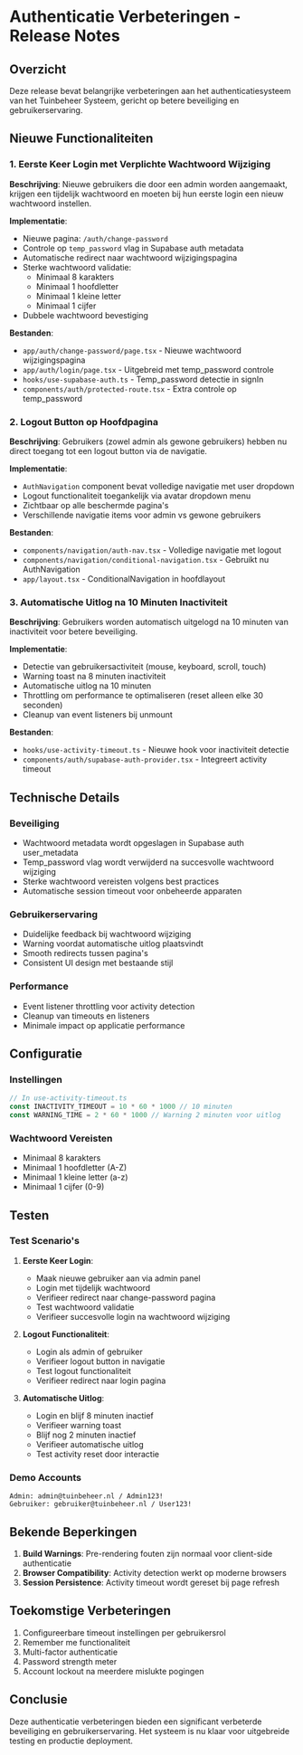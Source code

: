 # Authenticatie Verbeteringen - Release Notes

## Overzicht
Deze release bevat belangrijke verbeteringen aan het authenticatiesysteem van het Tuinbeheer Systeem, gericht op betere beveiliging en gebruikerservaring.

## Nieuwe Functionaliteiten

### 1. Eerste Keer Login met Verplichte Wachtwoord Wijziging

**Beschrijving**: Nieuwe gebruikers die door een admin worden aangemaakt, krijgen een tijdelijk wachtwoord en moeten bij hun eerste login een nieuw wachtwoord instellen.

**Implementatie**:
- Nieuwe pagina: `/auth/change-password`
- Controle op `temp_password` vlag in Supabase auth metadata
- Automatische redirect naar wachtwoord wijzigingspagina
- Sterke wachtwoord validatie:
  - Minimaal 8 karakters
  - Minimaal 1 hoofdletter
  - Minimaal 1 kleine letter  
  - Minimaal 1 cijfer
- Dubbele wachtwoord bevestiging

**Bestanden**:
- `app/auth/change-password/page.tsx` - Nieuwe wachtwoord wijzigingspagina
- `app/auth/login/page.tsx` - Uitgebreid met temp_password controle
- `hooks/use-supabase-auth.ts` - Temp_password detectie in signIn
- `components/auth/protected-route.tsx` - Extra controle op temp_password

### 2. Logout Button op Hoofdpagina

**Beschrijving**: Gebruikers (zowel admin als gewone gebruikers) hebben nu direct toegang tot een logout button via de navigatie.

**Implementatie**:
- `AuthNavigation` component bevat volledige navigatie met user dropdown
- Logout functionaliteit toegankelijk via avatar dropdown menu
- Zichtbaar op alle beschermde pagina's
- Verschillende navigatie items voor admin vs gewone gebruikers

**Bestanden**:
- `components/navigation/auth-nav.tsx` - Volledige navigatie met logout
- `components/navigation/conditional-navigation.tsx` - Gebruikt nu AuthNavigation
- `app/layout.tsx` - ConditionalNavigation in hoofdlayout

### 3. Automatische Uitlog na 10 Minuten Inactiviteit

**Beschrijving**: Gebruikers worden automatisch uitgelogd na 10 minuten van inactiviteit voor betere beveiliging.

**Implementatie**:
- Detectie van gebruikersactiviteit (mouse, keyboard, scroll, touch)
- Warning toast na 8 minuten inactiviteit
- Automatische uitlog na 10 minuten
- Throttling om performance te optimaliseren (reset alleen elke 30 seconden)
- Cleanup van event listeners bij unmount

**Bestanden**:
- `hooks/use-activity-timeout.ts` - Nieuwe hook voor inactiviteit detectie
- `components/auth/supabase-auth-provider.tsx` - Integreert activity timeout

## Technische Details

### Beveiliging
- Wachtwoord metadata wordt opgeslagen in Supabase auth user_metadata
- Temp_password vlag wordt verwijderd na succesvolle wachtwoord wijziging
- Sterke wachtwoord vereisten volgens best practices
- Automatische session timeout voor onbeheerde apparaten

### Gebruikerservaring
- Duidelijke feedback bij wachtwoord wijziging
- Warning voordat automatische uitlog plaatsvindt
- Smooth redirects tussen pagina's
- Consistent UI design met bestaande stijl

### Performance
- Event listener throttling voor activity detection
- Cleanup van timeouts en listeners
- Minimale impact op applicatie performance

## Configuratie

### Instellingen
```typescript
// In use-activity-timeout.ts
const INACTIVITY_TIMEOUT = 10 * 60 * 1000 // 10 minuten
const WARNING_TIME = 2 * 60 * 1000 // Warning 2 minuten voor uitlog
```

### Wachtwoord Vereisten
- Minimaal 8 karakters
- Minimaal 1 hoofdletter (A-Z)
- Minimaal 1 kleine letter (a-z)
- Minimaal 1 cijfer (0-9)

## Testen

### Test Scenario's

1. **Eerste Keer Login**:
   - Maak nieuwe gebruiker aan via admin panel
   - Login met tijdelijk wachtwoord
   - Verifieer redirect naar change-password pagina
   - Test wachtwoord validatie
   - Verifieer succesvolle login na wachtwoord wijziging

2. **Logout Functionaliteit**:
   - Login als admin of gebruiker
   - Verifieer logout button in navigatie
   - Test logout functionaliteit
   - Verifieer redirect naar login pagina

3. **Automatische Uitlog**:
   - Login en blijf 8 minuten inactief
   - Verifieer warning toast
   - Blijf nog 2 minuten inactief
   - Verifieer automatische uitlog
   - Test activity reset door interactie

### Demo Accounts
```
Admin: admin@tuinbeheer.nl / Admin123!
Gebruiker: gebruiker@tuinbeheer.nl / User123!
```

## Bekende Beperkingen

1. **Build Warnings**: Pre-rendering fouten zijn normaal voor client-side authenticatie
2. **Browser Compatibility**: Activity detection werkt op moderne browsers
3. **Session Persistence**: Activity timeout wordt gereset bij page refresh

## Toekomstige Verbeteringen

1. Configureerbare timeout instellingen per gebruikersrol
2. Remember me functionaliteit
3. Multi-factor authenticatie
4. Password strength meter
5. Account lockout na meerdere mislukte pogingen

## Conclusie

Deze authenticatie verbeteringen bieden een significant verbeterde beveiliging en gebruikerservaring. Het systeem is nu klaar voor uitgebreide testing en productie deployment.